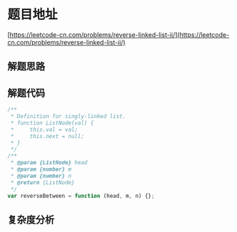 # 题目地址

[https://leetcode-cn.com/problems/reverse-linked-list-ii/](https://leetcode-cn.com/problems/reverse-linked-list-ii/)

## 解题思路

## 解题代码

```js
/**
 * Definition for singly-linked list.
 * function ListNode(val) {
 *     this.val = val;
 *     this.next = null;
 * }
 */
/**
 * @param {ListNode} head
 * @param {number} m
 * @param {number} n
 * @return {ListNode}
 */
var reverseBetween = function (head, m, n) {};
```

## 复杂度分析
